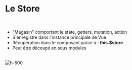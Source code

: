 <!-- .slide -->
# Le Store
<br>

- "Magasin" comportant le state, getters, mutation, action
- S'enregistre dans l'instance principale de Vue
- Récupération dans le composant grâce à : <b>this.$store</b>
- Peut être découpé en sous modules
<br><br>

![h-500](assets/images/school/state-management/register_store.png)


